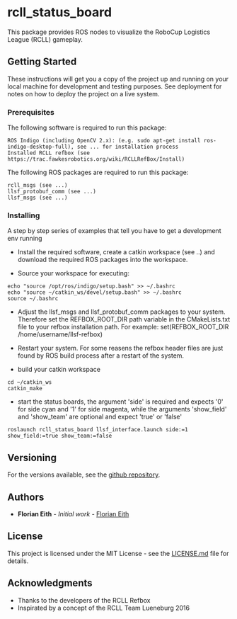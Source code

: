# rcll_status_board

This package provides ROS nodes to visualize the RoboCup Logistics League (RCLL) gameplay.

## Getting Started

These instructions will get you a copy of the project up and running on your local machine for development and testing purposes. See deployment for notes on how to deploy the project on a live system.

### Prerequisites

The following software is required to run this package:

```
ROS Indigo (including OpenCV 2.x): (e.g. sudo apt-get install ros-indigo-desktop-full), see ... for installation process
Installed RCLL refbox (see https://trac.fawkesrobotics.org/wiki/RCLLRefBox/Install)
```
The following ROS packages are required to run this package:

```
rcll_msgs (see ...)
llsf_protobuf_comm (see ...)
llsf_msgs (see ...)

```
### Installing

A step by step series of examples that tell you have to get a development env running

- Install the required software, create a catkin workspace (see ..) and download the required ROS packages into the workspace.

- Source your workspace for executing:

```
echo "source /opt/ros/indigo/setup.bash" >> ~/.bashrc
echo "source ~/catkin_ws/devel/setup.bash" >> ~/.bashrc
source ~/.bashrc
```

- Adjust the llsf_msgs and llsf_protobuf_comm packages to your system. Therefore set the REFBOX_ROOT_DIR path variable in the CMakeLists.txt file to your refbox installation path. For example: set(REFBOX_ROOT_DIR /home/username/llsf-refbox)
- Restart your system. For some reasens the refbox header files are just found by ROS build process after a restart of the system.

- build your catkin workspace

```
cd ~/catkin_ws
catkin_make
```

- start the status boards, the argument 'side' is required and expects '0' for side cyan and '1' for side magenta, while the arguments 'show_field' and 'show_team' are optional and expect 'true' or 'false'
```
roslaunch rcll_status_board llsf_interface.launch side:=1 show_field:=true show_team:=false
```

## Versioning

For the versions available, see the [github repository](https://github.com/your/project/tags).

## Authors

* **Florian Eith** - *Initial work* - [Florian Eith](https://github.com/PurpleBooth)

## License

This project is licensed under the MIT License - see the [LICENSE.md](LICENSE.md) file for details.

## Acknowledgments

* Thanks to the developers of the RCLL Refbox
* Inspirated by a concept of the RCLL Team Lueneburg 2016


